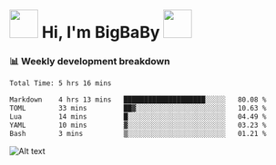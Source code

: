 <!-- Title -->
<h1>
    <img src="https://media.tenor.com/TlyRveJkgo4AAAAi/cloud-cloud-strife.gif" width="50"/>
    Hi, I'm BigBaBy
    <img src="https://media.tenor.com/TlyRveJkgo4AAAAi/cloud-cloud-strife.gif" width="50"/>
</h1>

<h3> 📊 Weekly development breakdown </h3>
<!-- waka-readme-stats -->

<!--START_SECTION:waka-->

```txt
Total Time: 5 hrs 16 mins

Markdown    4 hrs 13 mins   ████████████████████░░░░░   80.08 %
TOML        33 mins         ██▓░░░░░░░░░░░░░░░░░░░░░░   10.63 %
Lua         14 mins         █░░░░░░░░░░░░░░░░░░░░░░░░   04.49 %
YAML        10 mins         ▓░░░░░░░░░░░░░░░░░░░░░░░░   03.23 %
Bash        3 mins          ▒░░░░░░░░░░░░░░░░░░░░░░░░   01.21 %
```

<!--END_SECTION:waka-->

![Alt text](https://spotify-recently-played-readme.vercel.app/api?user=21b7yx6vkj66csord5swswvza&count=10&width=1000)
